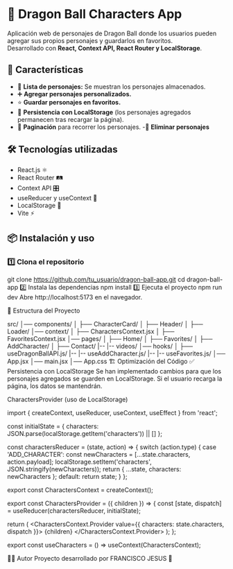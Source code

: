 # 🐉 Dragon Ball Characters App

Aplicación web de personajes de Dragon Ball donde los usuarios pueden agregar sus propios personajes y guardarlos en favoritos.  
Desarrollado con **React, Context API, React Router y LocalStorage**.

## 🚀 Características

- 📌 **Lista de personajes:** Se muestran los personajes almacenados.
- ➕ **Agregar personajes personalizados.**
- ⭐ **Guardar personajes en favoritos.**
- 🔄 **Persistencia con LocalStorage** (los personajes agregados permanecen tras recargar la página).
- 📄 **Paginación** para recorrer los personajes.
  -🧨 **Eliminar personajes**

## 🛠️ Tecnologías utilizadas

- React.js ⚛️
- React Router 🛤️
- Context API 🎛️
- useReducer y useContext 📌
- LocalStorage 📂
- Vite ⚡

## 📦 Instalación y uso

### 1️⃣ Clona el repositorio

git clone https://github.com/tu_usuario/dragon-ball-app.git
cd dragon-ball-app
2️⃣ Instala las dependencias
npm install
3️⃣ Ejecuta el proyecto
npm run dev
Abre http://localhost:5173 en el navegador.

📂 Estructura del Proyecto

src/
│── components/
│ ├── CharacterCard/
│ ├── Header/
│ ├── Loader/
│── context/
│ ├── CharactersContext.jsx
│ ├── FavoritesContext.jsx
│── pages/
│ ├── Home/
│ ├── Favorites/
│ ├── AddCharacter/
│ ├── Contact/
|-- |-- videos/
│── hooks/
│ ├── useDragonBallAPI.js/
|-- |-- useAddCharacter.js/
|-- |-- useFavorites.js/
│── App.jsx
│── main.jsx
│── App.css
🏗️ Optimización del Código
✅ Persistencia con LocalStorage
Se han implementado cambios para que los personajes agregados se guarden en LocalStorage.
Si el usuario recarga la página, los datos se mantendrán.

CharactersProvider (uso de LocalStorage)

import { createContext, useReducer, useContext, useEffect } from 'react';

const initialState = {
characters: JSON.parse(localStorage.getItem('characters')) || []
};

const charactersReducer = (state, action) => {
switch (action.type) {
case 'ADD_CHARACTER':
const newCharacters = [...state.characters, action.payload];
localStorage.setItem('characters', JSON.stringify(newCharacters));
return { ...state, characters: newCharacters };
default:
return state;
}
};

export const CharactersContext = createContext();

export const CharactersProvider = ({ children }) => {
const [state, dispatch] = useReducer(charactersReducer, initialState);

return (
<CharactersContext.Provider value={{ characters: state.characters, dispatch }}>
{children}
</CharactersContext.Provider>
);
};

export const useCharacters = () => useContext(CharactersContext);

👨‍💻 Autor
Proyecto desarrollado por FRANCISCO JESUS 🤵

```

```

